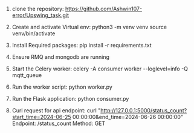 1. clone the repository:
https://github.com/Ashwin107-error/Upswing_task.git

2. Create and activate Virtual env:
  python3 -m venv venv
  source venv/bin/activate

3. Install Required packages:
  pip install -r requirements.txt

4. Ensure RMQ and mongodb are running
  
5. Start the Celery worker:
   celery -A consumer worker --loglevel=info -Q mqtt_queue
 
6. Run the worker script:
   python worker.py

7. Run the Flask application:
   python consumer.py

8. Curl request for api endpoint:
   curl "http://127.0.0.1:5000/status_count?start_time=2024-06-25 00:00:00&end_time=2024-06-26 00:00:00"
   Endpoint: /status_count
   Method: GET